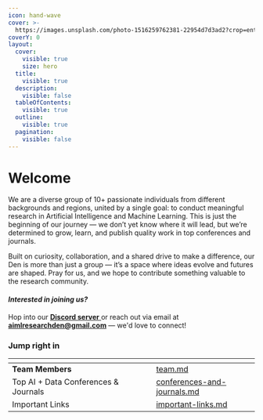 ```yaml
---
icon: hand-wave
cover: >-
  https://images.unsplash.com/photo-1516259762381-22954d7d3ad2?crop=entropy&cs=srgb&fm=jpg&ixid=M3wxOTcwMjR8MHwxfHNlYXJjaHwyfHxjb2RlfGVufDB8fHx8MTc0NjMzODQ4OXww&ixlib=rb-4.0.3&q=85
coverY: 0
layout:
  cover:
    visible: true
    size: hero
  title:
    visible: true
  description:
    visible: false
  tableOfContents:
    visible: true
  outline:
    visible: true
  pagination:
    visible: false
---
```


# Welcome

We are a diverse group of 10+ passionate individuals from different backgrounds and regions, united by a single goal: to conduct meaningful research in Artificial Intelligence and Machine Learning. This is just the beginning of our journey — we don’t yet know where it will lead, but we’re determined to grow, learn, and publish quality work in top conferences and journals.

Built on curiosity, collaboration, and a shared drive to make a difference, our Den is more than just a group — it’s a space where ideas evolve and futures are shaped. Pray for us, and we hope to contribute something valuable to the research community.

#### _**Interested in joining us?**_

Hop into our [**Discord server** ](https://discord.gg/EH7UM6EM3g)or reach out via email at [**aimlresearchden@gmail.com**](https://app.gitbook.com/u/buHfs24bNfWt3KCT8W8KAGXgOkZ2) — we'd love to connect!

### Jump right in

<table data-view="cards"><thead><tr><th></th><th></th><th data-hidden data-card-cover data-type="files"></th><th data-hidden></th><th data-hidden data-card-target data-type="content-ref"></th></tr></thead><tbody><tr><td><strong>Team Members</strong></td><td></td><td></td><td></td><td><a href="team.md">team.md</a></td></tr><tr><td>Top AI + Data Conferences &#x26; Journals</td><td></td><td></td><td></td><td><a href="resources/conferences-and-journals.md">conferences-and-journals.md</a></td></tr><tr><td>Important Links</td><td></td><td></td><td></td><td><a href="copy-of-resources/important-links.md">important-links.md</a></td></tr></tbody></table>

